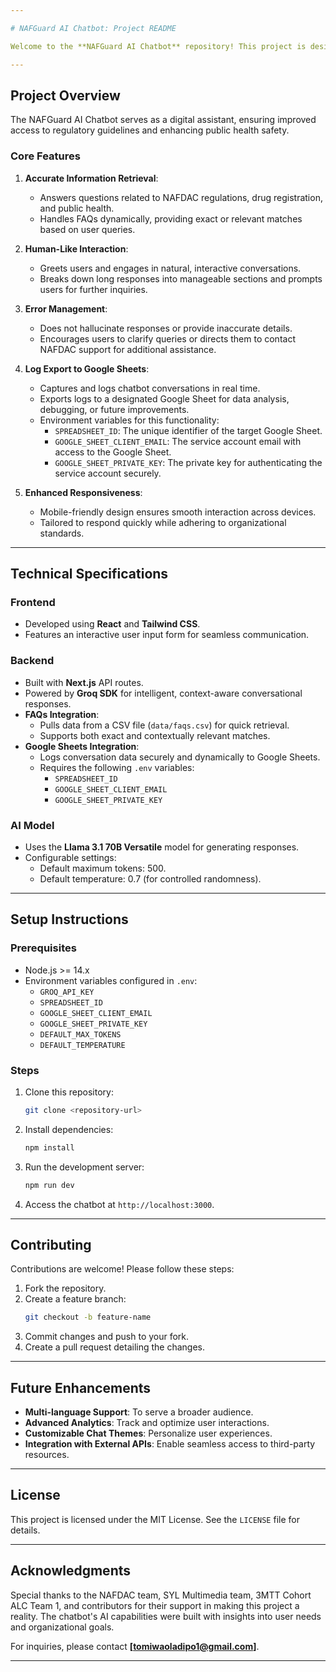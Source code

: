 ```yaml
---

# NAFGuard AI Chatbot: Project README

Welcome to the **NAFGuard AI Chatbot** repository! This project is designed to provide a smart, interactive, and responsive chatbot tailored to the needs of users seeking information on **NAFDAC regulations**, **drug registration processes**, and **consumer health tips**. NAFGuard leverages advanced AI capabilities to deliver accurate, context-aware, and concise responses while adhering to the organization's guidelines.

---
```


## **Project Overview**

The NAFGuard AI Chatbot serves as a digital assistant, ensuring improved access to regulatory guidelines and enhancing public health safety. 

### **Core Features**
1. **Accurate Information Retrieval**:
   - Answers questions related to NAFDAC regulations, drug registration, and public health.
   - Handles FAQs dynamically, providing exact or relevant matches based on user queries.

2. **Human-Like Interaction**:
   - Greets users and engages in natural, interactive conversations.
   - Breaks down long responses into manageable sections and prompts users for further inquiries.

3. **Error Management**:
   - Does not hallucinate responses or provide inaccurate details.
   - Encourages users to clarify queries or directs them to contact NAFDAC support for additional assistance.

4. **Log Export to Google Sheets**:
   - Captures and logs chatbot conversations in real time.
   - Exports logs to a designated Google Sheet for data analysis, debugging, or future improvements.
   - Environment variables for this functionality:
     - `SPREADSHEET_ID`: The unique identifier of the target Google Sheet.
     - `GOOGLE_SHEET_CLIENT_EMAIL`: The service account email with access to the Google Sheet.
     - `GOOGLE_SHEET_PRIVATE_KEY`: The private key for authenticating the service account securely.

5. **Enhanced Responsiveness**:
   - Mobile-friendly design ensures smooth interaction across devices.
   - Tailored to respond quickly while adhering to organizational standards.

---

## **Technical Specifications**

### **Frontend**
- Developed using **React** and **Tailwind CSS**.
- Features an interactive user input form for seamless communication.

### **Backend**
- Built with **Next.js** API routes.
- Powered by **Groq SDK** for intelligent, context-aware conversational responses.
- **FAQs Integration**:
  - Pulls data from a CSV file (`data/faqs.csv`) for quick retrieval.
  - Supports both exact and contextually relevant matches.
- **Google Sheets Integration**:
  - Logs conversation data securely and dynamically to Google Sheets.
  - Requires the following `.env` variables:
    - `SPREADSHEET_ID`
    - `GOOGLE_SHEET_CLIENT_EMAIL`
    - `GOOGLE_SHEET_PRIVATE_KEY`

### **AI Model**
- Uses the **Llama 3.1 70B Versatile** model for generating responses.
- Configurable settings:
  - Default maximum tokens: 500.
  - Default temperature: 0.7 (for controlled randomness).

---

## **Setup Instructions**

### Prerequisites
- Node.js >= 14.x
- Environment variables configured in `.env`:
  - `GROQ_API_KEY`
  - `SPREADSHEET_ID`
  - `GOOGLE_SHEET_CLIENT_EMAIL`
  - `GOOGLE_SHEET_PRIVATE_KEY`
  - `DEFAULT_MAX_TOKENS`
  - `DEFAULT_TEMPERATURE`

### Steps
1. Clone this repository:
   ```bash
   git clone <repository-url>
   ```
2. Install dependencies:
   ```bash
   npm install
   ```
3. Run the development server:
   ```bash
   npm run dev
   ```
4. Access the chatbot at `http://localhost:3000`.

---

## **Contributing**

Contributions are welcome! Please follow these steps:
1. Fork the repository.
2. Create a feature branch:
   ```bash
   git checkout -b feature-name
   ```
3. Commit changes and push to your fork.
4. Create a pull request detailing the changes.

---

## **Future Enhancements**
- **Multi-language Support**: To serve a broader audience.
- **Advanced Analytics**: Track and optimize user interactions.
- **Customizable Chat Themes**: Personalize user experiences.
- **Integration with External APIs**: Enable seamless access to third-party resources.

---

## **License**
This project is licensed under the MIT License. See the `LICENSE` file for details.

---

## **Acknowledgments**
Special thanks to the NAFDAC team, SYL Multimedia team, 3MTT Cohort ALC Team 1, and contributors for their support in making this project a reality. The chatbot's AI capabilities were built with insights into user needs and organizational goals.

For inquiries, please contact **[tomiwaoladipo1@gmail.com]**.

---

